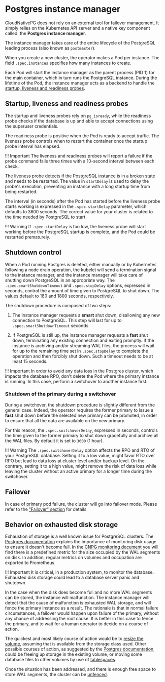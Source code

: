 # Postgres instance manager

CloudNativePG does not rely on an external tool for failover management.
It simply relies on the Kubernetes API server and a native key component called:
the **Postgres instance manager**.

The instance manager takes care of the entire lifecycle of the PostgreSQL
leading process (also known as `postmaster`).

When you create a new cluster, the operator makes a Pod per instance.
The field `.spec.instances` specifies how many instances to create.

Each Pod will start the instance manager as the parent process (PID 1) for the
main container, which in turn runs the PostgreSQL instance. During the lifetime
of the Pod, the instance manager acts as a backend to handle the
[startup, liveness and readiness probes](https://kubernetes.io/docs/concepts/workloads/pods/pod-lifecycle/#container-probes).

## Startup, liveness and readiness probes

The startup and liveness probes rely on `pg_isready`, while the readiness
probe checks if the database is up and able to accept connections using the
superuser credentials.

The readiness probe is positive when the Pod is ready to accept traffic.
The liveness probe controls when to restart the container once
the startup probe interval has elapsed.

!!! Important
    The liveness and readiness probes will report a failure if the probe command
    fails three times with a 10-second interval between each check.

The liveness probe detects if the PostgreSQL instance is in a
broken state and needs to be restarted. The value in `startDelay` is used
to delay the probe's execution, preventing an
instance with a long startup time from being restarted.

The interval (in seconds) after the Pod has started before the liveness
probe starts working is expressed in the `.spec.startDelay` parameter,
which defaults to 3600 seconds. The correct value for your cluster is
related to the time needed by PostgreSQL to start.

!!! Warning
    If `.spec.startDelay` is too low, the liveness probe will start working
    before the PostgreSQL startup is complete, and the Pod could be restarted
    prematurely.

## Shutdown control

When a Pod running Postgres is deleted, either manually or by Kubernetes
following a node drain operation, the kubelet will send a termination signal to the
instance manager, and the instance manager will take care of shutting down
PostgreSQL in an appropriate way.
The `.spec.smartShutdownTimeout` and `.spec.stopDelay` options, expressed in seconds,
control the amount of time given to PostgreSQL to shut down. The values default
to 180 and 1800 seconds, respectively.

The shutdown procedure is composed of two steps:

1. The instance manager requests a **smart** shut down, disallowing any
new connection to PostgreSQL. This step will last for up to
`.spec.smartShutdownTimeout` seconds.

2. If PostgreSQL is still up, the instance manager requests a **fast**
shut down, terminating any existing connection and exiting promptly.
If the instance is archiving and/or streaming WAL files, the process
will wait for up to the remaining time set in `.spec.stopDelay` to complete the
operation and then forcibly shut down. Such a timeout needs to be at least 15
seconds.

!!! Important
    In order to avoid any data loss in the Postgres cluster, which impacts
    the database RPO, don't delete the Pod where the primary instance is running.
    In this case, perform a switchover to another instance first.

### Shutdown of the primary during a switchover

During a switchover, the shutdown procedure is slightly different from the
general case. Indeed, the operator requires the former primary to issue a
**fast** shut down before the selected new primary can be promoted,
in order to ensure that all the data are available on the new primary.

For this reason, the `.spec.switchoverDelay`, expressed in seconds, controls
the  time given to the former primary to shut down gracefully and archive all
the WAL files. By default it is set to `3600` (1 hour).

!!! Warning
    The `.spec.switchoverDelay` option affects the RPO and RTO of your
    PostgreSQL database. Setting it to a low value, might favor RTO over RPO
    but lead to data loss at cluster level and/or backup level. On the contrary,
    setting it to a high value, might remove the risk of data loss while leaving
    the cluster without an active primary for a longer time during the switchover.

## Failover

In case of primary pod failure, the cluster will go into failover mode.
Please refer to the ["Failover" section](failover.md) for details.

## Behavior on exhausted disk storage

Exhaustion of storage is a well known issue for PostgreSQL clusters. The
[Postgres documentation](https://www.postgresql.org/docs/current/disk-full.html)
explains the importance of monitoring disk usage to ensure it doesn't become
full.
In the [CNPG monitoring document](monitoring.md#predefined-set-of-metrics) you
will find there is a predefined metric for the size occupied by the WAL segments
on disk. In addition, regular metrics on volumes and occupation are exported to
Prometheus.

!!! Important
    It is critical, in a production system, to monitor the database. Exhausted
    disk storage could lead to a database server panic and shutdown.

In the case when the disk does become full and no more WAL segments can be
stored, the instance will malfunction. The instance manager will detect that
the cause of malfunction is exhausted WAL storage, and will fence the primary
instance as a result.
The rationale is that in normal failure circumstances, a failover would happen
upon failure of the primary, without any chance of addressing the root cause.
It is better in this case to fence the primary, and to wait for a human
operator to decide on a course of action.

The quickest and most likely course of action would be to
[resize the volume](storage.md#volume-expansion), assuming that is available
from the storage class used.
Other possible courses of action, as suggested by the  [Postgres documentation](https://www.postgresql.org/docs/current/disk-full.html),
could be freeing up storage in the existing volume, or moving some database
files to other volumes by use of [tablespaces](tablespaces.md).

Once the situation has been addressed, and there is enough free space to store
WAL segments, the cluster can be [unfenced](fencing.md#how-to-lift-fencing).
